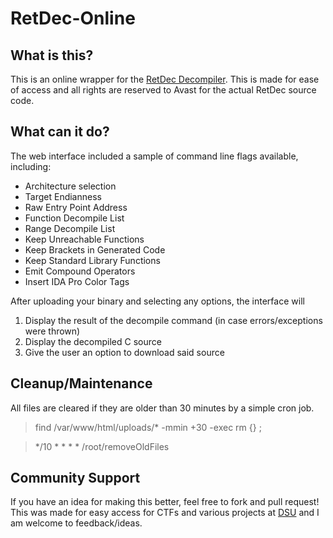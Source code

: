 
# RetDec-Online

## What is this?

This is an online wrapper for the [RetDec Decompiler](http://github.com/avast-tl/retdec). This is made for ease of access and all rights are reserved to Avast for the actual RetDec source code. 

## What can it do?
The web interface included a sample of command line flags available, including:

- Architecture selection
- Target Endianness
- Raw Entry Point Address
- Function Decompile List
- Range Decompile List
- Keep Unreachable Functions
- Keep Brackets in Generated Code
- Keep Standard Library Functions
- Emit Compound Operators
- Insert IDA Pro Color Tags

After uploading your binary and selecting any options, the interface will

1. Display the result of the decompile command (in case errors/exceptions were thrown)
2. Display the decompiled C source
3. Give the user an option to download said source

## Cleanup/Maintenance

All files are cleared if they are older than 30 minutes by a simple cron job.

> find /var/www/html/uploads/* -mmin +30 -exec rm {} \;

> */10 * * * * /root/removeOldFiles

## Community Support

If you have an idea for making this better, feel free to fork and pull request! This was made for easy access for CTFs and various projects at [DSU](https://dsu.edu) and I am welcome to feedback/ideas.
